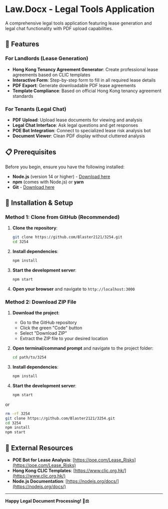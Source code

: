 # Law.Docx - Legal Tools Application

A comprehensive legal tools application featuring lease generation and legal chat functionality with PDF upload capabilities.

## 🚀 Features

### For Landlords (Lease Generation)
- **Hong Kong Tenancy Agreement Generator**: Create professional lease agreements based on CLIC templates
- **Interactive Form**: Step-by-step form to fill in all required lease details
- **PDF Export**: Generate downloadable PDF lease agreements
- **Template Compliance**: Based on official Hong Kong tenancy agreement standards

### For Tenants (Legal Chat)
- **PDF Upload**: Upload lease documents for viewing and analysis
- **Legal Chat Interface**: Ask legal questions and get responses
- **POE Bot Integration**: Connect to specialized lease risk analysis bot
- **Document Viewer**: Clean PDF display without cluttered analysis

## 📋 Prerequisites

Before you begin, ensure you have the following installed:
- **Node.js** (version 14 or higher) - [Download here](https://nodejs.org/)
- **npm** (comes with Node.js) or **yarn**
- **Git** - [Download here](https://git-scm.com/)

## 🔧 Installation & Setup

### Method 1: Clone from GitHub (Recommended)

1. **Clone the repository**:
   ```bash
   git clone https://github.com/Blaster2121/3254.git
   cd 3254
   ```

2. **Install dependencies**:
   ```bash
   npm install
   ```

3. **Start the development server**:
   ```bash
   npm start
   ```

4. **Open your browser** and navigate to `http://localhost:3000`

### Method 2: Download ZIP File

1. **Download the project**:
   - Go to the GitHub repository
   - Click the green "Code" button
   - Select "Download ZIP"
   - Extract the ZIP file to your desired location

2. **Open terminal/command prompt** and navigate to the project folder:
   ```bash
   cd path/to/3254
   ```

3. **Install dependencies**:
   ```bash
   npm install
   ```

4. **Start the development server**:
   ```bash
   npm start
   ```
or 
   ```bash
   rm -rf 3254
git clone https://github.com/Blaster2121/3254.git
cd 3254
npm install
npm start
```

## 🔗 External Resources

- **POE Bot for Lease Analysis**: [https://poe.com/Lease_Risks](https://poe.com/Lease_Risks)
- **Hong Kong CLIC Templates**: [https://www.clic.org.hk/](https://www.clic.org.hk/)
- **Node.js Documentation**: [https://nodejs.org/docs/](https://nodejs.org/docs/)

---

**Happy Legal Document Processing! 📄⚖️**
